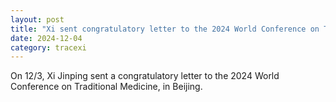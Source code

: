 ```yaml
---
layout: post
title: "Xi sent congratulatory letter to the 2024 World Conference on Traditional Medicine"
date: 2024-12-04
category: tracexi
---
```


On 12/3, Xi Jinping sent a congratulatory letter to the 2024 World Conference on Traditional Medicine, in Beijing.
